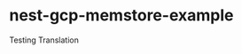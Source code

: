 # nest-gcp-memstore-example

<script src="https://global.localizecdn.com/localize.js"></script>
<script>!function(a){if(!a.Localize){a.Localize={};for(var e=["translate","untranslate","phrase","initialize","translatePage","setLanguage","getLanguage","getSourceLanguage","detectLanguage","getAvailableLanguages","untranslatePage","bootstrap","prefetch","on","off","hideWidget","showWidget"],t=0;t<e.length;t++)a.Localize[e[t]]=function(){}}}(window);</script>

<script>
  Localize.initialize({
    key: 'tNqD3usgSyLR1',
    rememberLanguage: true,
  });
</script>
Testing Translation
